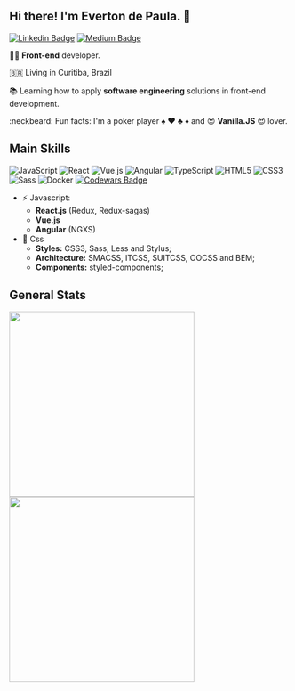 ## Hi there! I'm Everton de Paula. 👋

[![Linkedin Badge](https://img.shields.io/badge/-LinkedIn-blue?style=flat-square&logo=Linkedin&logoColor=white)](https://www.linkedin.com/in/evertonthepaula/)
[![Medium Badge](https://img.shields.io/badge/-Medium-02b875?style=flat-square&logo=Medium&logoColor=white&link=https://medium.com/@evertonthepaula)](https://medium.com/@evertonthepaula)

:man_technologist: **Front-end** developer.

🇧🇷  Living in Curitiba, Brazil

:books: Learning how to apply **software engineering** solutions in front-end development.

:neckbeard: Fun facts: I'm a poker player :spades: :hearts: :clubs: :diamonds: and :heart_eyes: **Vanilla.JS** :heart_eyes: lover.

**Main Skills**
---
![JavaScript](https://img.shields.io/badge/-JavaScript-black?style=flat-square&logo=javascript)
![React](https://img.shields.io/badge/-React-FFFFFF?style=flat-square&logo=React)
![Vue.js](https://img.shields.io/badge/-Vuejs-35495e?style=flat-square&logo=Vue.js)
![Angular](https://img.shields.io/badge/-Angular-DD0031?style=flat-square&logo=angular)
![TypeScript](https://img.shields.io/badge/-TypeScript-007ACC?style=flat-square&logo=typescript)
![HTML5](https://img.shields.io/badge/-HTML5-E34F26?style=flat-square&logo=html5&logoColor=white)
![CSS3](https://img.shields.io/badge/-CSS3-1572B6?style=flat-square&logo=css3)
![Sass](https://img.shields.io/badge/-Sass-CC6699?style=flat-square&logo=sass&logoColor=white)
![Docker](https://img.shields.io/badge/-Docker-2496ED?style=flat-square&logo=docker&logoColor=white)
[![Codewars Badge](https://www.codewars.com/users/evertonthepaula/badges/micro)](https://www.codewars.com/users/evertonthepaula)
<!-- [![Github Badge](https://img.shields.io/badge/-Github-000?style=flat-square&logo=Github&logoColor=white&link=https://github.com/evertonthepaula)](https://github.com/evertonthepaula) -->

  - ⚡ Javascript: 
    - **React.js** (Redux, Redux-sagas)
    - **Vue.js**
    - **Angular** (NGXS) 
  - :sparkling_heart: Css   
    - **Styles:** CSS3, Sass, Less and Stylus;
    - **Architecture:** SMACSS, ITCSS, SUITCSS, OOCSS and BEM;
    - **Components:** styled-components;

<!--  
<img src="https://github-readme-stats.vercel.app/api/top-langs/?username=evertonthepaula&layout=compact&theme=nord&langs_count=8"/>

[![Everton wakatime stats](https://github-readme-stats.vercel.app/api/wakatime?username=evertonthepaula)](https://github.com/evertonthepaula) -->

**General Stats**
---
 <img width="333px" align="left" src="https://github-readme-stats.vercel.app/api/wakatime?username=evertonthepaula&theme=nord&layout=compact"/>
 <img width="333px" align="left" src="https://github-readme-stats.vercel.app/api?username=evertonthepaula&theme=nord&show_icons=true"/>
